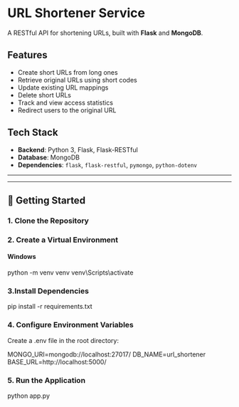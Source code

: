 # URL Shortener Service

A RESTful API for shortening URLs, built with **Flask** and **MongoDB**.

##  Features

- Create short URLs from long ones
- Retrieve original URLs using short codes
- Update existing URL mappings
- Delete short URLs
- Track and view access statistics
- Redirect users to the original URL

##  Tech Stack

- **Backend**: Python 3, Flask, Flask-RESTful
- **Database**: MongoDB
- **Dependencies**: `flask`, `flask-restful`, `pymongo`, `python-dotenv`

---


---

## 🚀 Getting Started

### 1. Clone the Repository

### 2. Create a Virtual Environment
#### Windows
python -m venv venv
venv\Scripts\activate

### 3.Install Dependencies
pip install -r requirements.txt

### 4. Configure Environment Variables
Create a .env file in the root directory:

MONGO_URI=mongodb://localhost:27017/
DB_NAME=url_shortener
BASE_URL=http://localhost:5000/

### 5. Run the Application
python app.py




